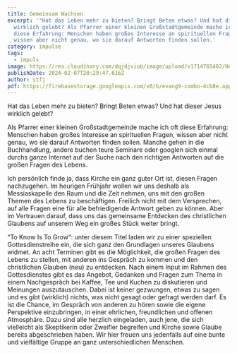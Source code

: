 ```yaml
---
title: Gemeinsam Wachsen
excerpt: '"Hat das Leben mehr zu bieten? Bringt Beten etwas? Und hat dieser Jesus
  wirklich gelebt? Als Pfarrer einer kleinen Großstadtgemeinde mache ich oft
  diese Erfahrung: Menschen haben großes Interesse an spirituellen Fragen,
  wissen aber nicht genau, wo sie darauf Antworten finden sollen.'
category: impulse
tags:
  - impuls
image: https://res.cloudinary.com/dqjdjviob/image/upload/v1714765482/Homepage/News/snowdrop-280950_scaled_qr78fz.jpg
publishDate: 2024-02-07T20:29:47.616Z
author: stfj
pdf: https://firebasestorage.googleapis.com/v0/b/evang9-combo-4cb8e.appspot.com/o/zeitung%2FGemeindezeitung202402.pdf?alt=media&token=a04c96a0-2f2d-4f9b-9231-739a6803dad8
---
```


Hat das Leben mehr zu bieten? Bringt Beten etwas? Und hat dieser Jesus wirklich gelebt?

Als Pfarrer einer kleinen Großstadtgemeinde mache ich oft diese Erfahrung: Menschen haben großes Interesse an spirituellen Fragen, wissen aber nicht genau, wo sie darauf Antworten finden sollen. Manche gehen in die Buchhandlung, andere buchen teure Seminare oder googlen sich einmal durchs ganze Internet auf der Suche nach den richtigen Antworten auf die großen Fragen des Lebens.

Ich persönlich finde ja, dass Kirche ein ganz guter Ort ist, diesen Fragen nachzugehen. Im heurigen Frühjahr wollen wir uns deshalb als Messiaskapelle den Raum und die Zeit nehmen, uns mit den großen Themen des Lebens zu beschäftigen. Freilich nicht mit dem Versprechen, auf alle Fragen eine für alle befriedigende Antwort geben zu können. Aber im Vertrauen darauf, dass uns das gemeinsame Entdecken des christlichen Glaubens auf unserem Weg ein großes Stück weiter bringt.

“To Know Is To Grow“: unter diesem Titel laden wir zu einer speziellen Gottesdienstreihe ein, die sich ganz den Grundlagen unseres Glaubens widmet. An acht Terminen gibt es die Möglichkeit, die großen Fragen des Lebens zu stellen, mit anderen ins Gespräch zu kommen und den christlichen Glauben (neu) zu entdecken. Nach einem Input im Rahmen des Gottesdienstes gibt es das Angebot, Gedanken und Fragen zum Thema in einem Nachgespräch bei Kaffee, Tee und Kuchen zu diskutieren und Meinungen auszutauschen. Dabei ist keiner gezwungen, etwas zu sagen und es gibt (wirklich) nichts, was nicht gesagt oder gefragt werden darf.
Es ist die Chance, im Gespräch von anderen zu hören sowie die eigene Perspektive einzubringen, in einer ehrlichen, freundlichen und offenen Atmosphäre. Dazu sind alle herzlich eingeladen, auch jene, die sich vielleicht als Skeptikerin oder Zweifler begreifen und Kirche sowie Glaube bereits abgeschrieben haben. Wir hier freuen uns jedenfalls auf eine bunte und vielfältige Gruppe an ganz unterschiedlichen Menschen.
